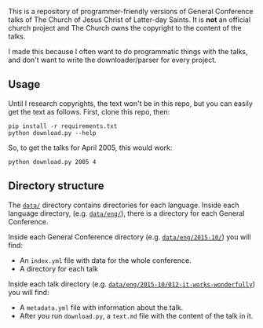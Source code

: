 This is a repository of programmer-friendly versions of General Conference talks of The Church of Jesus Christ of Latter-day Saints.  It is **not** an official church project and The Church owns the copyright to the content of the talks.

I made this because I often want to do programmatic things with the talks, and don't want to write the downloader/parser for every project.

## Usage ##

Until I research copyrights, the text won't be in this repo, but you can easily get the text as follows.  First, clone this repo, then:

    pip install -r requirements.txt
    python download.py --help

So, to get the talks for April 2005, this would work:

    python download.py 2005 4

## Directory structure

The [`data/`](data/) directory contains directories for each language.  Inside each language directory, (e.g. [`data/eng/`](data/eng/)), there is a directory for each General Conference.

Inside each General Conference directory (e.g. [`data/eng/2015-10/`](data/eng/2015-10/)) you will find:

- An `index.yml` file with data for the whole conference.
- A directory for each talk

Inside each talk directory (e.g. [`data/eng/2015-10/012-it-works-wonderfully`](data/eng/2015-10/012-it-works-wonderfully/)) you will find:

- A `metadata.yml` file with information about the talk.
- After you run `download.py`, a `text.md` file with the content of the talk in it.
